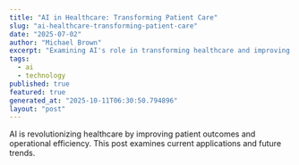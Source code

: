 ```yaml
---
title: "AI in Healthcare: Transforming Patient Care"
slug: "ai-healthcare-transforming-patient-care"
date: "2025-07-02"
author: "Michael Brown"
excerpt: "Examining AI's role in transforming healthcare and improving patient outcomes."
tags:
  - ai
  - technology
published: true
featured: true
generated_at: "2025-10-11T06:30:50.794896"
layout: "post"
---
```


AI is revolutionizing healthcare by improving patient outcomes and operational efficiency. This post examines current applications and future trends.